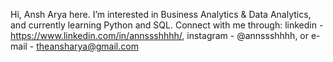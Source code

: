 Hi, Ansh Arya here.
I’m interested in Business Analytics & Data Analytics, and currently learning Python and SQL.
Connect with me through:
linkedin - https://www.linkedin.com/in/annssshhhh/,
instagram - @annssshhhh,
or e-mail - theansharya@gmail.com

<!---
annssshhhh/annssshhhh is a ✨ special ✨ repository because its `README.md` (this file) appears on your GitHub profile.
You can click the Preview link to take a look at your changes.
--->
